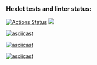 ### Hexlet tests and linter status:
[![Actions Status](https://github.com/SidorovVladimir/frontend-project-44/workflows/hexlet-check/badge.svg)](https://github.com/SidorovVladimir/frontend-project-44/actions)
<a href="https://codeclimate.com/github/SidorovVladimir/Mind-Games/maintainability"><img src="https://api.codeclimate.com/v1/badges/b0bc7734ef7f3930d8f3/maintainability" /></a>

[![asciicast](https://asciinema.org/a/et3Q01t1jPaeFXVBAg0bukauh.svg)](https://asciinema.org/a/et3Q01t1jPaeFXVBAg0bukauh)

[![asciicast](https://asciinema.org/a/6rDefAWq3Qm84ZWt5uEOZy49e.svg)](https://asciinema.org/a/6rDefAWq3Qm84ZWt5uEOZy49e)

[![asciicast](https://asciinema.org/a/oYmo0oRGqZwJIacQbTXtr29rK.svg)](https://asciinema.org/a/oYmo0oRGqZwJIacQbTXtr29rK)